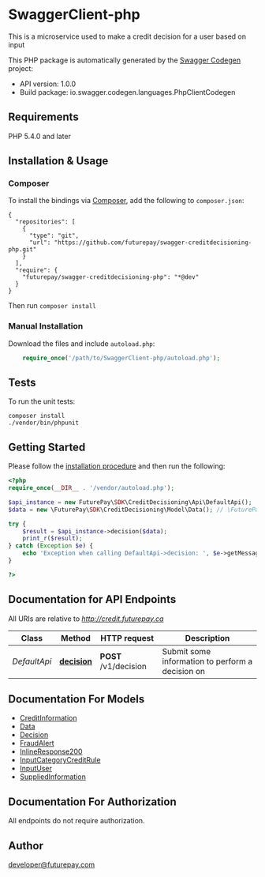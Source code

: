 # SwaggerClient-php
This is a microservice used to make a credit decision for a user based on input

This PHP package is automatically generated by the [Swagger Codegen](https://github.com/swagger-api/swagger-codegen) project:

- API version: 1.0.0
- Build package: io.swagger.codegen.languages.PhpClientCodegen

## Requirements

PHP 5.4.0 and later

## Installation & Usage
### Composer

To install the bindings via [Composer](http://getcomposer.org/), add the following to `composer.json`:

```
{
  "repositories": [
    {
      "type": "git",
      "url": "https://github.com/futurepay/swagger-creditdecisioning-php.git"
    }
  ],
  "require": {
    "futurepay/swagger-creditdecisioning-php": "*@dev"
  }
}
```

Then run `composer install`

### Manual Installation

Download the files and include `autoload.php`:

```php
    require_once('/path/to/SwaggerClient-php/autoload.php');
```

## Tests

To run the unit tests:

```
composer install
./vendor/bin/phpunit
```

## Getting Started

Please follow the [installation procedure](#installation--usage) and then run the following:

```php
<?php
require_once(__DIR__ . '/vendor/autoload.php');

$api_instance = new FuturePay\SDK\CreditDecisioning\Api\DefaultApi();
$data = new \FuturePay\SDK\CreditDecisioning\Model\Data(); // \FuturePay\SDK\CreditDecisioning\Model\Data | User information

try {
    $result = $api_instance->decision($data);
    print_r($result);
} catch (Exception $e) {
    echo 'Exception when calling DefaultApi->decision: ', $e->getMessage(), PHP_EOL;
}

?>
```

## Documentation for API Endpoints

All URIs are relative to *http://credit.futurepay.ca*

Class | Method | HTTP request | Description
------------ | ------------- | ------------- | -------------
*DefaultApi* | [**decision**](docs/Api/DefaultApi.md#decision) | **POST** /v1/decision | Submit some information to perform a decision on


## Documentation For Models

 - [CreditInformation](docs/Model/CreditInformation.md)
 - [Data](docs/Model/Data.md)
 - [Decision](docs/Model/Decision.md)
 - [FraudAlert](docs/Model/FraudAlert.md)
 - [InlineResponse200](docs/Model/InlineResponse200.md)
 - [InputCategoryCreditRule](docs/Model/InputCategoryCreditRule.md)
 - [InputUser](docs/Model/InputUser.md)
 - [SuppliedInformation](docs/Model/SuppliedInformation.md)


## Documentation For Authorization

 All endpoints do not require authorization.


## Author

developer@futurepay.com


